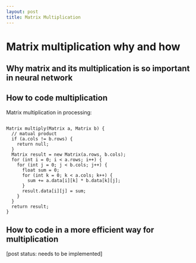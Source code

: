 ```yaml
---
layout: post
title: Matrix Multiplication
---
```


# Matrix multiplication why and how

## Why matrix and its multiplication is so important in neural network

## How to code multiplication

Matrix multiplication in processing:

```processing

Matrix multiply(Matrix a, Matrix b) {
  // matual product
  if (a.cols != b.rows) {
    return null;
  }
  Matrix result = new Matrix(a.rows, b.cols);
  for (int i = 0; i < a.rows; i++) {
    for (int j = 0; j < b.cols; j++) {
      float sum = 0;
      for (int k = 0; k < a.cols; k++) {
        sum += a.data[i][k] * b.data[k][j];
      }
      result.data[i][j] = sum;
    }
  }
  return result;
}

```

## How to code in a more efficient way for multiplication

[post status: needs to be implemented]